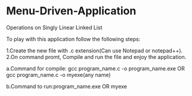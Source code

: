  # Menu-Driven-Application
Operations on Singly Linear Linked List

To play with this application follow the following steps:

1.Create the new file with .c extension(Can use Notepad or notepad++).
2.On command promt, Compile and run the file and enjoy the application.

a.Command for compile: gcc program_name.c -o program_name.exe 
                     OR
                     gcc program_name.c -o myexe(any name)

b.Command to run:program_name.exe
               OR
               myexe
               
               
               
